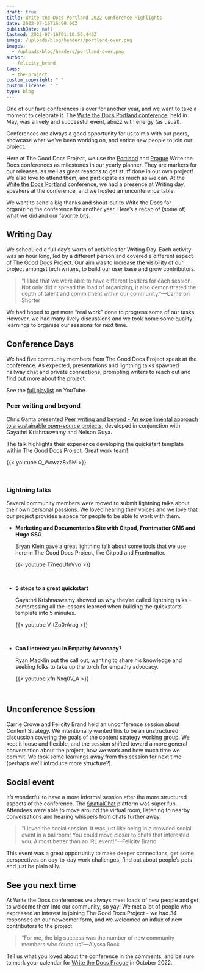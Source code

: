 ```yaml
---
draft: true
title: Write the Docs Portland 2022 Conference Highlights
date: 2022-07-16T16:00:00Z
publishDate: null
lastmod: 2022-07-16T01:10:56.446Z
image: /uploads/blog/headers/portland-over.png
images:
  - /uploads/blog/headers/portland-over.png
author:
  - felicity_brand
tags:
  - the-project
custom_copyright: " "
custom_license: " "
type: blog
---
```

One of our fave conferences is over for another year, and we want to take a moment to celebrate it. The [Write the Docs Portland conference](https://www.writethedocs.org/conf/portland/2022/news/thanks-recap/), held in May, was a lively and successful event, abuzz with energy (as usual). 

Conferences are always a good opportunity for us to mix with our peers, showcase what we’ve been working on, and entice new people to join our project. 

Here at The Good Docs Project, we use the [Portland](https://www.writethedocs.org/conf/portland/2022/) and [Prague](https://www.writethedocs.org/conf/prague/2022/) Write the Docs conferences as milestones in our yearly planner. They are markers for our releases, as well as great reasons to get stuff done in our own project! We also love to attend them, and participate as much as we can. At the [Write the Docs Portland](https://www.writethedocs.org/conf/portland/2022/) conference, we had a presence at Writing day, speakers at the conference, and we hosted an unconference table.

We want to send a big thanks and shout-out to Write the Docs for organizing the conference for another year. Here’s a recap of (some of) what we did and our favorite bits. 


## Writing Day
We scheduled a full day’s worth of activities for Writing Day. Each activity was an hour long, led by a different person and covered a different aspect of The Good Docs Project. Our aim was to increase the visibility of our project amongst tech writers, to build our user base and grow contributors. 

> “I liked that we were able to have different leaders for each session. Not only did it spread the load of organizing, it also demonstrated the depth of 
> talent and commitment within our community.”—Cameron Shorter

We had hoped to get more “real work” done to progress some of our tasks. However, we had many lively discussions and we took home some quality learnings to organize our sessions for next time.


## Conference Days
We had five community members from The Good Docs Project speak at the conference. As expected, presentations and lightning talks spawned hallway chat and private connections, prompting writers to reach out and find out more about the project. 

<i class="fab fa-youtube"></i> See the [full playlist](https://www.youtube.com/playlist?list=PLZAeFn6dfHpnDhFvXG8GprqlLlzSQRBui) on YouTube.

### Peer writing and beyond

Chris Ganta presented [Peer writing and beyond - An experimental approach to a sustainable open-source projects](https://www.writethedocs.org/conf/portland/2022/speakers/#speaker-chris-ganta), developed in conjunction with Gayathri Krishnaswamy and Nelson Guya.

The talk highlights their experience developing the quickstart template within The Good Docs Project. Great work team! 

{{< youtube Q_Wcwzz8x5M >}}

</br>

### Lightning talks

Several community members were moved to submit lightning talks about their own personal passions. We loved hearing their voices and we love that our project provides a space for people to be able to work with them.



* **Marketing and Documentation Site with Gitpod, Frontmatter CMS and Hugo SSG**

   Bryan Klein gave a great lightning talk about some tools that we use here in The Good Docs Project, like Gitpod and Frontmatter.  

   {{< youtube T7neqUfnVvo >}}

   </br>
 

* **5 steps to a great quickstart**

  Gayathri Krishnaswamy showed us why they’re called lightning talks - compressing all the lessons learned when building the quickstarts template into 5 minutes.
 
  {{< youtube V-tZo0rArag >}}

   </br>

* **Can I interest you in Empathy Advocacy?**

  Ryan Macklin put the call out, wanting to share his knowledge and seeking folks to take up the torch for empathy advocacy.  
  
  {{< youtube xfnlNxq0V_A >}}

   </br>


## Unconference Session

Carrie Crowe and Felicity Brand held an unconference session about Content Strategy. We intentionally wanted this to be an unstructured discussion covering the goals of the content strategy working group. We kept it loose and flexible, and the session shifted toward a more general conversation about the project, how we work and how much time we commit. We took some learnings away from this session for next time (perhaps we'll introduce more structure?). 


## Social event

It’s wonderful to have a more informal session after the more structured aspects of the conference. The [SpatialChat](https://spatial.chat/) platform was super fun. Attendees were able to move around the virtual room, listening to nearby conversations and hearing whispers from chats further away. 

> "I loved the social session. It was just like being in a crowded social event in a ballroom! You could move closer to chats that interested you. Almost better than an 
> IRL event!"—Felicity Brand 

This event was a great opportunity to make deeper connections, get some perspectives on day-to-day work challenges, find out about people’s pets and just be plain silly. 


## See you next time

At Write the Docs conferences we always meet loads of new people and get to welcome them into our community, so yay! We met a lot of people who expressed an interest in joining The Good Docs Project - we had 34 responses on our newcomer form, and we welcomed an influx of new contributors to the project.

> “For me, the big success was the number of new community members who found us”—Alyssa Rock

Tell us what you loved about the conference in the comments, and be sure to mark your calendar for [Write the Docs Prague](https://www.writethedocs.org/conf/prague/2022/) in October 2022.
